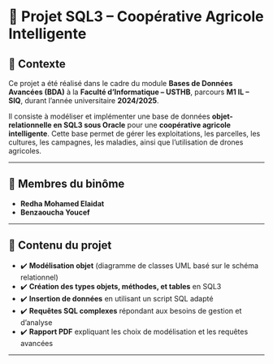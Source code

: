 # 🌾 Projet SQL3 – Coopérative Agricole Intelligente

## 📍 Contexte
Ce projet a été réalisé dans le cadre du module **Bases de Données Avancées (BDA)** à la **Faculté d’Informatique – USTHB**, parcours **M1 IL – SIQ**, durant l’année universitaire **2024/2025**.

Il consiste à modéliser et implémenter une base de données **objet-relationnelle en SQL3 sous Oracle** pour une **coopérative agricole intelligente**. Cette base permet de gérer les exploitations, les parcelles, les cultures, les campagnes, les maladies, ainsi que l’utilisation de drones agricoles.

---

## 👥 Membres du binôme
- **Redha Mohamed Elaidat**
- **Benzaoucha Youcef**

---

## 🧱 Contenu du projet

- ✔️ **Modélisation objet** (diagramme de classes UML basé sur le schéma relationnel)
- ✔️ **Création des types objets, méthodes, et tables** en SQL3
- ✔️ **Insertion de données** en utilisant un script SQL adapté
- ✔️ **Requêtes SQL complexes** répondant aux besoins de gestion et d’analyse
- ✔️ **Rapport PDF** expliquant les choix de modélisation et les requêtes avancées

---


